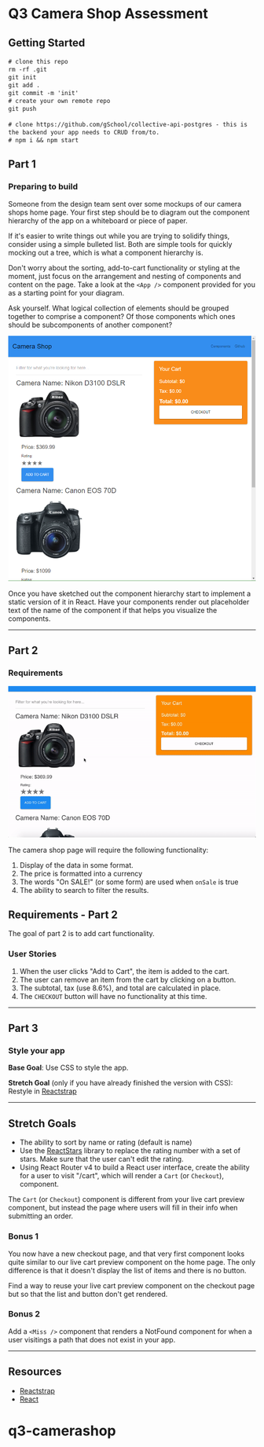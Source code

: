 # Q3 Camera Shop Assessment

## Getting Started

```
# clone this repo
rm -rf .git
git init
git add .
git commit -m 'init'
# create your own remote repo
git push

# clone https://github.com/gSchool/collective-api-postgres - this is the backend your app needs to CRUD from/to.
# npm i && npm start
```


## Part 1

### Preparing to build

Someone from the design team sent over some mockups of our camera shops home page.
Your first step should be to diagram out the component hierarchy of the app on a whiteboard or piece of paper.

If it's easier to write things out while you are trying to solidify things, consider using a simple bulleted list. Both are simple tools for quickly mocking out a tree, which is what a component hierarchy is.

Don't worry about the sorting, add-to-cart functionality or styling at the moment,
just focus on the arrangement and nesting of components and content on the page.
Take a look at the `<App />` component provided for you as a starting point for your diagram.

Ask yourself. What logical collection of elements should be grouped together to comprise a component?
Of those components which ones should be subcomponents of another component?

![Mock Up](overview-photo.PNG)

Once you have sketched out the component hierarchy start to implement a static version of it in React.
Have your components render out placeholder text of the name of the component if that helps you visualize the components.

<hr />

## Part 2

### Requirements

![Camera Shop Example](base-gif.gif)

The camera shop page will require the following functionality:

1. Display of the data in some format.
1. The price is formatted into a currency
1. The words "On SALE!" (or some form) are used when `onSale` is true
1. The ability to search to filter the results.

## Requirements - Part 2

The goal of part 2 is to add cart functionality.

### User Stories

1. When the user clicks "Add to Cart", the item is added to the cart.
1. The user can remove an item from the cart by clicking on a button.
1. The subtotal, tax (use 8.6%), and total are calculated in place.
1. The `CHECKOUT` button will have no functionality at this time.

<hr />

## Part 3

### Style your app

**Base Goal**: Use CSS to style the app.

**Stretch Goal** (only if you have already finished the version with CSS): Restyle in [Reactstrap](https://reactstrap.github.io/)

<hr />

## Stretch Goals

- The ability to sort by name or rating (default is name)
- Use the [ReactStars](https://www.npmjs.com/package/react-stars) library to replace the rating number with a set of stars. Make sure that the user can't edit the rating.
- Using React Router v4 to build a React user interface, create the ability for a user to visit "/cart", which will render a `Cart` (or `Checkout`), component.

The `Cart` (or `Checkout`) component is different from your live cart preview component, but instead the page where users will fill in their info when submitting an order.

### Bonus 1

You now have a new checkout page, and that very first component looks quite similar to our live cart preview component on the home page.
The only difference is that it doesn't display the list of items and there is no button.

Find a way to reuse your live cart preview component on the checkout page but so that the list and button don't get rendered.

### Bonus 2

Add a `<Miss />` component that renders a NotFound component for when a user visitings a path that does not exist in your app.

<hr />

## Resources

- [Reactstrap](https://reactstrap.github.io/)
- [React](https://facebook.github.io/react/)
# q3-camerashop
